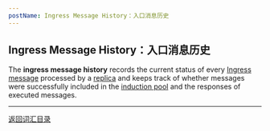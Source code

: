 ```yaml
---
postName: Ingress Message History：入口消息历史
---
```

## Ingress Message History：入口消息历史

The **ingress message history** records the current status of every [Ingress message](ingressmessage) processed by a [replica](../R/replica) and keeps track of whether messages were successfully included in the [induction pool](inductionpool) and the responses of executed messages.

---
[返回词汇目录](../glossary)